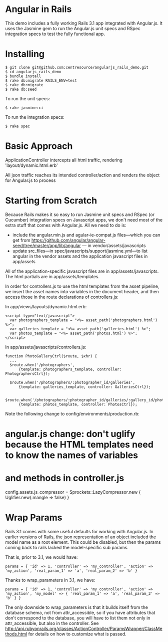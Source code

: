 Angular in Rails
================

This demo includes a fully working Rails 3.1 app integrated with Angular.js. It uses the Jasmine gem to run the Angular.js unit specs and RSpec integration specs to test the fully functional app.


Installing
==========

    $ git clone git@github.com:centresource/angularjs_rails_demo.git
    $ cd angularjs_rails_demo
    $ bundle install
    $ rake db:migrate RAILS_ENV=test
    $ rake db:migrate
    $ rake db:seed

To run the unit specs:

    $ rake jasmine:ci

To run the integration specs:

    $ rake spec


Basic Approach
==============

ApplicationController intercepts all html traffic, rendering 'layout/dynamic.html.erb'

All json traffic reaches its intended controller/action and renders the object for Angular.js to process


Starting from Scratch
=====================

Because Rails makes it so easy to run Jasmine unit specs and RSpec (or Cucumber) integration specs on Javascript apps, we don't need most of the extra stuff that comes with Angular.js. All we need to do is:

* include the angular.min.js and agular-ie-compat.js files—which you can get from https://github.com/angular/angular-seed/tree/master/app/lib/angular — in vendor/assets/javascripts
* update src_files—in spec/javascripts/support/jasmine.yml—to list angular in the vendor assets and the application javascript files in app/assets

All of the application-specific javascript files are in app/assets/javascripts. The html partials are in app/assets/templates.

In order for controllers.js to use the html templates from the asset pipeline, we insert the asset names into variables in the document header, and then access those in the route declarations of controllers.js:

In app/views/layouts/dynamic.html.erb:
    
    <script type="text/javascript">
      var photographers_template = "<%= asset_path('photographers.html') %>";
      var galleries_template = "<%= asset_path('galleries.html') %>";
      var photos_template = "<%= asset_path('photos.html') %>";
    </script>

In app/assets/javascripts/controllers.js:

    function PhotoGalleryCtrl($route, $xhr) {
      ...
      $route.when('/photographers',
          {template: photographers_template, controller: PhotographersCtrl});
      
      $route.when('/photographers/:photographer_id/galleries',
          {template: galleries_template, controller: GalleriesCtrl});
      
      $route.when('/photographers/:photographer_id/galleries/:gallery_id/photos',
          {template: photos_template, controller: PhotosCtrl});

Note the following change to config/environments/production.rb:

  # angular.js change: don't uglify because the HTML templates need to know the names of variables
  # and methods in controller.js
  config.assets.js_compressor = Sprockets::LazyCompressor.new { Uglifier.new(:mangle => false) }


Wrap Params
===========

Rails 3.1 comes with some useful defaults for working with Angular.js. In earlier versions of Rails, the json representation of an object included the model name as a root element. This could be disabled, but then the params coming back to rails lacked the model-specific sub params.

That is, prior to 3.1, we would have:

    params = { 'id' => 1, 'controller' => 'my_controller', 'action' => 'my_action', 'real_param_1' => 'a', 'real_param_2' => 'b' }

Thanks to wrap_parameters in 3.1, we have:

    params = { 'id' => 1, 'controller' => 'my_controller', 'action' => 'my_action', 'my_model' => { 'real_param_1' => 'a', 'real_param_2' => 'b' } }

The only downside to wrap_parameters is that it builds itself from the database schema, not from attr_accessible, so if you have attributes that don't correspond to the database, you will have to list them not only in attr_accessible, but also in the controller. See http://api.rubyonrails.org/classes/ActionController/ParamsWrapper/ClassMethods.html for details on how to customize what is passed.
